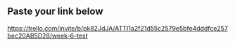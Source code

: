 ## Paste your link below
https://trello.com/invite/b/pk82JdJA/ATTI1a2f21d55c2579e5bfe4dddfce257bec20AB5D28/week-6-test


